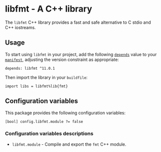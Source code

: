 # libfmt - A C++ library

The `libfmt` C++ library provides a fast and safe alternative to C stdio and C++ iostreams.

## Usage

To start using `libfmt` in your project, add the following [`depends`](https://build2.org/bpkg/doc/build2-package-manager-manual.xhtml#manifest-package-depends) value to your [`manifest`](https://build2.org/bpkg/doc/build2-package-manager-manual.xhtml#manifests), adjusting the version constraint as appropriate:

```
depends: libfmt ^11.0.1
```

Then import the library in your `buildfile`:

```
import libs = libfmt%lib{fmt}
```

## Configuration variables

This package provides the following configuration variables:

```
[bool] config.libfmt.module ?= false
```

### Configuration variables descriptions

* `libfmt.module` - Compile and export the `fmt` C++ module.
